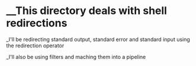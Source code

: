 # __This directory deals with shell redirections

_I'll be redirecting standard output, standard error and standard input using the redirection operator

_I'll also be using filters and maching them into a pipeline
